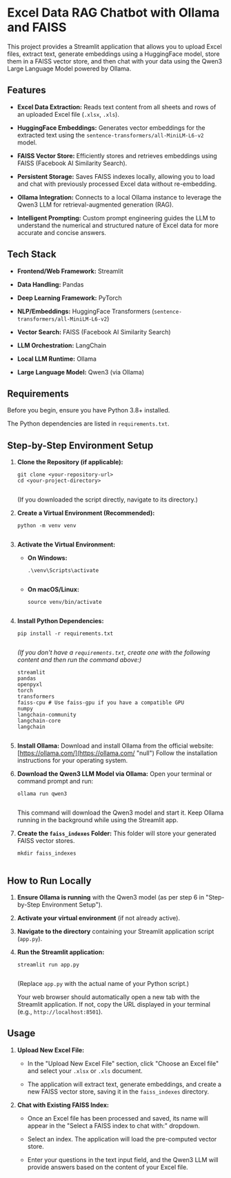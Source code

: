 
# Excel Data RAG Chatbot with Ollama and FAISS

This project provides a Streamlit application that allows you to upload Excel files, extract text, generate embeddings using a HuggingFace model, store them in a FAISS vector store, and then chat with your data using the Qwen3 Large Language Model powered by Ollama.

## Features

-   **Excel Data Extraction:** Reads text content from all sheets and rows of an uploaded Excel file (`.xlsx`, `.xls`).
    
-   **HuggingFace Embeddings:** Generates vector embeddings for the extracted text using the `sentence-transformers/all-MiniLM-L6-v2` model.
    
-   **FAISS Vector Store:** Efficiently stores and retrieves embeddings using FAISS (Facebook AI Similarity Search).
    
-   **Persistent Storage:** Saves FAISS indexes locally, allowing you to load and chat with previously processed Excel data without re-embedding.
    
-   **Ollama Integration:** Connects to a local Ollama instance to leverage the Qwen3 LLM for retrieval-augmented generation (RAG).
    
-   **Intelligent Prompting:** Custom prompt engineering guides the LLM to understand the numerical and structured nature of Excel data for more accurate and concise answers.
    

## Tech Stack

-   **Frontend/Web Framework:** Streamlit
    
-   **Data Handling:** Pandas
    
-   **Deep Learning Framework:** PyTorch
    
-   **NLP/Embeddings:** HuggingFace Transformers (`sentence-transformers/all-MiniLM-L6-v2`)
    
-   **Vector Search:** FAISS (Facebook AI Similarity Search)
    
-   **LLM Orchestration:** LangChain
    
-   **Local LLM Runtime:** Ollama
    
-   **Large Language Model:** Qwen3 (via Ollama)
    

## Requirements

Before you begin, ensure you have Python 3.8+ installed.

The Python dependencies are listed in `requirements.txt`.

## Step-by-Step Environment Setup

1.  **Clone the Repository (if applicable):**
    
    ```
    git clone <your-repository-url>
    cd <your-project-directory>
    
    
    ```
    
    (If you downloaded the script directly, navigate to its directory.)
    
2.  **Create a Virtual Environment (Recommended):**
    
    ```
    python -m venv venv
    
    
    ```
    
3.  **Activate the Virtual Environment:**
    
    -   **On Windows:**
        
        ```
        .\venv\Scripts\activate
        
        
        ```
        
    -   **On macOS/Linux:**
        
        ```
        source venv/bin/activate
        
        
        ```
        
4.  **Install Python Dependencies:**
    
    ```
    pip install -r requirements.txt
    
    
    ```
    
    _(If you don't have a `requirements.txt`, create one with the following content and then run the command above:)_
    
    ```
    streamlit
    pandas
    openpyxl
    torch
    transformers
    faiss-cpu # Use faiss-gpu if you have a compatible GPU
    numpy
    langchain-community
    langchain-core
    langchain
    
    
    ```
    
5.  **Install Ollama:** Download and install Ollama from the official website: [https://ollama.com/](https://ollama.com/ "null") Follow the installation instructions for your operating system.
    
6.  **Download the Qwen3 LLM Model via Ollama:** Open your terminal or command prompt and run:
    
    ```
    ollama run qwen3
    
    
    ```
    
    This command will download the Qwen3 model and start it. Keep Ollama running in the background while using the Streamlit app.
    
7.  **Create the `faiss_indexes` Folder:** This folder will store your generated FAISS vector stores.
    
    ```
    mkdir faiss_indexes
    
    
    ```
    

## How to Run Locally

1.  **Ensure Ollama is running** with the Qwen3 model (as per step 6 in "Step-by-Step Environment Setup").
    
2.  **Activate your virtual environment** (if not already active).
    
3.  **Navigate to the directory** containing your Streamlit application script (`app.py`).
    
4.  **Run the Streamlit application:**
    
    ```
    streamlit run app.py
    
    
    ```
    
    (Replace `app.py` with the actual name of your Python script.)
    
    Your web browser should automatically open a new tab with the Streamlit application. If not, copy the URL displayed in your terminal (e.g., `http://localhost:8501`).
    

## Usage

1.  **Upload New Excel File:**
    
    -   In the "Upload New Excel File" section, click "Choose an Excel file" and select your `.xlsx` or `.xls` document.
        
    -   The application will extract text, generate embeddings, and create a new FAISS vector store, saving it in the `faiss_indexes` directory.
        
2.  **Chat with Existing FAISS Index:**
    
    -   Once an Excel file has been processed and saved, its name will appear in the "Select a FAISS index to chat with:" dropdown.
        
    -   Select an index. The application will load the pre-computed vector store.
        
    -   Enter your questions in the text input field, and the Qwen3 LLM will provide answers based on the content of your Excel file.